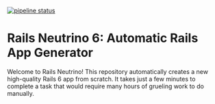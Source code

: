 [![pipeline status](https://gitlab.com/rubyonracetracks/rails_neutrino_6/badges/main/pipeline.svg)](https://gitlab.com/rubyonracetracks/rails_neutrino_6/-/commits/main) 

# Rails Neutrino 6: Automatic Rails App Generator

Welcome to Rails Neutrino! This repository automatically creates a new high-quality Rails 6 app from scratch. It takes just a few minutes to complete a task that would require many hours of grueling work to do manually.

